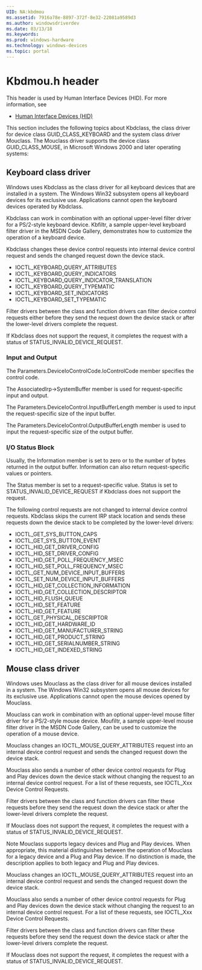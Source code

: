 ```yaml
---
UID: NA:kbdmou
ms.assetid: 7916a78e-8897-372f-8e32-22081a9589d3
ms.author: windowsdriverdev
ms.date: 03/13/18
ms.keywords: 
ms.prod: windows-hardware
ms.technology: windows-devices
ms.topic: portal
---
```


# Kbdmou.h header



This header is used by Human Interface Devices (HID). For more information, see
- [Human Interface Devices (HID)](../_hid/index.md)

This section includes the following topics about Kbdclass, the class driver for device class GUID_CLASS_KEYBOARD and the system class driver Mouclass. The Mouclass driver supports the device class GUID_CLASS_MOUSE, in Microsoft Windows 2000 and later operating systems:

## Keyboard class driver

Windows uses Kbdclass as the class driver for all keyboard devices that are installed in a system. The Windows Win32 subsystem opens all keyboard devices for its exclusive use. Applications cannot open the keyboard devices operated by Kbdclass.

Kbdclass can work in combination with an optional upper-level filter driver for a PS/2-style keyboard device. Kbfiltr, a sample upper-level keyboard filter driver in the MSDN Code Gallery, demonstrates how to customize the operation of a keyboard device.

Kbdclass changes these device control requests into internal device control request and sends the changed request down the device stack.


-   IOCTL_KEYBOARD_QUERY_ATTRIBUTES
-   IOCTL_KEYBOARD_QUERY_INDICATORS
-   IOCTL_KEYBOARD_QUERY_INDICATOR_TRANSLATION
-   IOCTL_KEYBOARD_QUERY_TYPEMATIC
-   IOCTL_KEYBOARD_SET_INDICATORS
-   IOCTL_KEYBOARD_SET_TYPEMATIC


Filter drivers between the class and function drivers can filter device control requests either before they send the request down the device stack or after the lower-level drivers complete the request.

If Kbdclass does not support the request, it completes the request with a status of STATUS_INVALID_DEVICE_REQUEST.

### Input and Output

The Parameters.DeviceIoControlCode.IoControlCode member specifies the control code.

The AssociatedIrp-&gt;SystemBuffer member is used for request-specific input and output.

The Parameters.DeviceIoControl.InputBufferLength member is used to input the request-specific size of the input buffer.

The Parameters.DeviceIoControl.OutputBufferLength member is used to input the request-specific size of the output buffer.

### I/O Status Block

Usually, the Information member is set to zero or to the number of bytes returned in the output buffer. Information can also return request-specific values or pointers.

The Status member is set to a request-specific value. Status is set to STATUS_INVALID_DEVICE_REQUEST if Kbdclass does not support the request.

The following control requests are not changed to internal device control requests. Kbdclass skips the current IRP stack location and sends these requests down the device stack to be completed by the lower-level drivers:

-   IOCTL_GET_SYS_BUTTON_CAPS
-   IOCTL_GET_SYS_BUTTON_EVENT
-   IOCTL_HID_GET_DRIVER_CONFIG
-   IOCTL_HID_SET_DRIVER_CONFIG
-   IOCTL_HID_GET_POLL_FREQUENCY_MSEC
-   IOCTL_HID_SET_POLL_FREQUENCY_MSEC
-   IOCTL_GET_NUM_DEVICE_INPUT_BUFFERS
-   IOCTL_SET_NUM_DEVICE_INPUT_BUFFERS
-   IOCTL_HID_GET_COLLECTION_INFORMATION
-   IOCTL_HID_GET_COLLECTION_DESCRIPTOR
-   IOCTL_HID_FLUSH_QUEUE
-   IOCTL_HID_SET_FEATURE
-   IOCTL_HID_GET_FEATURE
-   IOCTL_GET_PHYSICAL_DESCRIPTOR
-   IOCTL_HID_GET_HARDWARE_ID
-   IOCTL_HID_GET_MANUFACTURER_STRING
-   IOCTL_HID_GET_PRODUCT_STRING
-   IOCTL_HID_GET_SERIALNUMBER_STRING
-   IOCTL_HID_GET_INDEXED_STRING

 
## Mouse class driver

Windows uses Mouclass as the class driver for all mouse devices installed in a system. The Windows Win32 subsystem opens all mouse devices for its exclusive use. Applications cannot open the mouse devices opened by Mouclass.

Mouclass can work in combination with an optional upper-level mouse filter driver for a PS/2-style mouse device. Moufiltr, a sample upper-level mouse filter driver in the MSDN Code Gallery, can be used to customize the operation of a mouse device.

Mouclass changes an IOCTL_MOUSE_QUERY_ATTRIBUTES request into an internal device control request and sends the changed request down the device stack.

Mouclass also sends a number of other device control requests for Plug and Play devices down the device stack without changing the request to an internal device control request. For a list of these requests, see IOCTL_Xxx Device Control Requests.

Filter drivers between the class and function drivers can filter these requests before they send the request down the device stack or after the lower-level drivers complete the request.

If Mouclass does not support the request, it completes the request with a status of STATUS_INVALID_DEVICE_REQUEST.


Note   Mouclass supports legacy devices and Plug and Play devices. When appropriate, this material distinguishes between the operation of Mouclass for a legacy device and a Plug and Play device. If no distinction is made, the description applies to both legacy and Plug and Play devices.
 
Mouclass changes an IOCTL_MOUSE_QUERY_ATTRIBUTES request into an internal device control request and sends the changed request down the device stack.

Mouclass also sends a number of other device control requests for Plug and Play devices down the device stack without changing the request to an internal device control request. For a list of these requests, see IOCTL_Xxx Device Control Requests.

Filter drivers between the class and function drivers can filter these requests before they send the request down the device stack or after the lower-level drivers complete the request.

If Mouclass does not support the request, it completes the request with a status of STATUS_INVALID_DEVICE_REQUEST.

 

